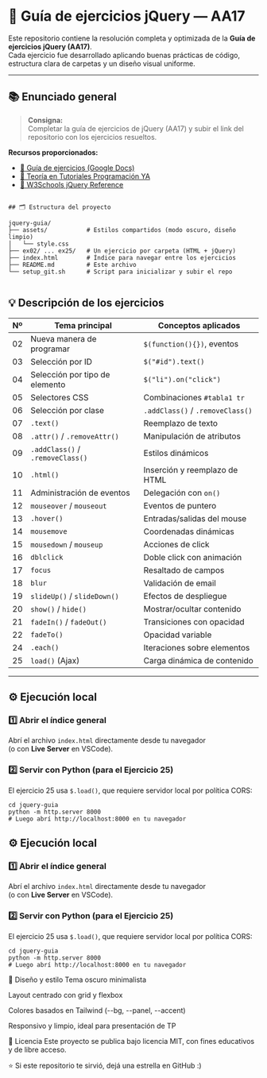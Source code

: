 # 🧩 Guía de ejercicios jQuery — AA17

Este repositorio contiene la resolución completa y optimizada de la **Guía de ejercicios jQuery (AA17)**.  
Cada ejercicio fue desarrollado aplicando buenas prácticas de código, estructura clara de carpetas y un diseño visual uniforme.

---

## 📚 Enunciado general

> **Consigna:**  
> Completar la guía de ejercicios de jQuery (AA17) y subir el link del repositorio con los ejercicios resueltos.

**Recursos proporcionados:**
- [📄 Guía de ejercicios (Google Docs)](https://docs.google.com/document/d/1k152rpXnRoN5nSIuTUT7C9NNWc7m00TPF01eW7B8qnA/edit?usp=sharing)
- [📘 Teoría en Tutoriales Programación YA](https://www.tutorialesprogramacionya.com/javascriptya/jquery/index.php?inicio=0)
- [📗 W3Schools jQuery Reference](https://www.w3schools.com/jquery/default.asp)

````

## 🗂️ Estructura del proyecto

jquery-guia/
├── assets/           # Estilos compartidos (modo oscuro, diseño limpio)
│   └── style.css
├── ex02/ ... ex25/   # Un ejercicio por carpeta (HTML + jQuery)
├── index.html        # Índice para navegar entre los ejercicios
├── README.md         # Este archivo
└── setup_git.sh      # Script para inicializar y subir el repo


````

## 💡 Descripción de los ejercicios

| Nº | Tema principal | Conceptos aplicados |
|----|----------------|--------------------|
| 02 | Nueva manera de programar | `$(function(){})`, eventos |
| 03 | Selección por ID | `$("#id").text()` |
| 04 | Selección por tipo de elemento | `$("li").on("click")` |
| 05 | Selectores CSS | Combinaciones `#tabla1 tr` |
| 06 | Selección por clase | `.addClass()` / `.removeClass()` |
| 07 | `.text()` | Reemplazo de texto |
| 08 | `.attr()` / `.removeAttr()` | Manipulación de atributos |
| 09 | `.addClass()` / `.removeClass()` | Estilos dinámicos |
| 10 | `.html()` | Inserción y reemplazo de HTML |
| 11 | Administración de eventos | Delegación con `on()` |
| 12 | `mouseover` / `mouseout` | Eventos de puntero |
| 13 | `.hover()` | Entradas/salidas del mouse |
| 14 | `mousemove` | Coordenadas dinámicas |
| 15 | `mousedown` / `mouseup` | Acciones de click |
| 16 | `dblclick` | Doble click con animación |
| 17 | `focus` | Resaltado de campos |
| 18 | `blur` | Validación de email |
| 19 | `slideUp()` / `slideDown()` | Efectos de despliegue |
| 20 | `show()` / `hide()` | Mostrar/ocultar contenido |
| 21 | `fadeIn()` / `fadeOut()` | Transiciones con opacidad |
| 22 | `fadeTo()` | Opacidad variable |
| 24 | `.each()` | Iteraciones sobre elementos |
| 25 | `load()` (Ajax) | Carga dinámica de contenido |

---

## ⚙️ Ejecución local

### 1️⃣ Abrir el índice general
Abrí el archivo `index.html` directamente desde tu navegador  
(o con **Live Server** en VSCode).

### 2️⃣ Servir con Python (para el Ejercicio 25)
El ejercicio 25 usa `$.load()`, que requiere servidor local por política CORS:

```
cd jquery-guia
python -m http.server 8000
# Luego abrí http://localhost:8000 en tu navegador
```
## ⚙️ Ejecución local

### 1️⃣ Abrir el índice general
Abrí el archivo `index.html` directamente desde tu navegador  
(o con **Live Server** en VSCode).

### 2️⃣ Servir con Python (para el Ejercicio 25)
El ejercicio 25 usa `$.load()`, que requiere servidor local por política CORS:

```
cd jquery-guia
python -m http.server 8000
# Luego abrí http://localhost:8000 en tu navegador
```

🎨 Diseño y estilo
Tema oscuro minimalista

Layout centrado con grid y flexbox

Colores basados en Tailwind (--bg, --panel, --accent)

Responsivo y limpio, ideal para presentación de TP

🏁 Licencia
Este proyecto se publica bajo licencia MIT, con fines educativos y de libre acceso.

⭐️ Si este repositorio te sirvió, dejá una estrella en GitHub :)
